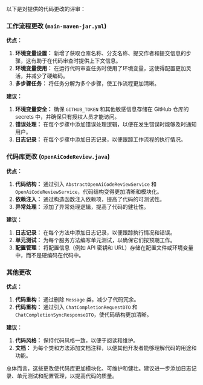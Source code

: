 以下是对提供的代码更改的评审：

### 工作流程更改 (`main-maven-jar.yml`)

**优点：**
1. **环境变量设置：** 新增了获取仓库名称、分支名称、提交作者和提交信息的步骤，这有助于在代码审查时提供上下文信息。
2. **环境变量使用：** 在运行代码审查任务时使用了环境变量，这使得配置更加灵活，并减少了硬编码。
3. **多步骤任务：** 将任务分解为多个步骤，使工作流程更加清晰。

**建议：**
1. **环境变量安全：** 确保 `GITHUB_TOKEN` 和其他敏感信息存储在 GitHub 仓库的 secrets 中，并确保只有授权人员才能访问。
2. **错误处理：** 在每个步骤中添加错误处理逻辑，以便在发生错误时能够及时通知用户。
3. **日志记录：** 在每个步骤中添加日志记录，以便跟踪工作流程的执行情况。

### 代码库更改 (`OpenAiCodeReview.java`)

**优点：**
1. **代码结构：** 通过引入 `AbstractOpenAiCodeReviewService` 和 `OpenAiCodeReviewService`，代码结构变得更加清晰和模块化。
2. **依赖注入：** 通过构造函数注入依赖项，提高了代码的可测试性。
3. **异常处理：** 添加了异常处理逻辑，提高了代码的健壮性。

**建议：**
1. **日志记录：** 在每个方法中添加日志记录，以便跟踪执行情况和错误。
2. **单元测试：** 为每个服务方法编写单元测试，以确保它们按预期工作。
3. **配置管理：** 将配置信息（例如 API 密钥和 URL）存储在配置文件或环境变量中，而不是硬编码在代码中。

### 其他更改

**优点：**
1. **代码重构：** 通过删除 `Message` 类，减少了代码冗余。
2. **代码重构：** 通过引入 `ChatCompletionRequestDTO` 和 `ChatCompletionSyncResponseDTO`，使代码结构更加清晰。

**建议：**
1. **代码风格：** 保持代码风格一致，以便于阅读和维护。
2. **文档：** 为每个类和方法添加文档注释，以便其他开发者能够理解代码的用途和功能。

总体而言，这些更改使代码库更加模块化、可维护和健壮。建议进一步添加日志记录、单元测试和配置管理，以提高代码的质量。